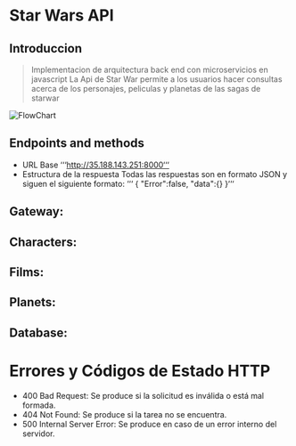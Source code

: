 # Star Wars API 
## Introduccion
>Implementacion de arquitectura back end con microservicios en javascript 
La Api de Star War permite a los usuarios hacer consultas acerca de los personajes, peliculas y planetas 
de las sagas de starwar

![FlowChart](https://res.cloudinary.com/didzhs53d/image/upload/v1696267787/uyD3Ko0Zf0tv8Nia_aM6TUMAIiHuYOPAL_q0hmyn.png)
## Endpoints and methods
- URL Base 
‘‘‘http://35.188.143.251:8000‘‘‘
- Estructura de la respuesta
Todas las respuestas son en formato JSON y siguen el siguiente formato:
‘‘‘ {
"Error":false,
"data":{}
}‘‘‘


## Gateway:

## Characters:

## Films:

## Planets:

## Database:

# Errores y Códigos de Estado HTTP

- 400 Bad Request: Se produce si la solicitud es inválida o está mal formada.
- 404 Not Found: Se produce si la tarea no se encuentra.
- 500 Internal Server Error: Se produce en caso de un error interno del servidor.
